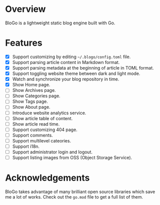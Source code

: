 # Overview

BloGo is a lightweight static blog engine built with Go.

# Features

- [x] Support customizing by editing `~/.blogo/config.toml` file.
- [x] Support parsing article content in Markdown format.
- [x] Support parsing metadata at the beginning of article in TOML format.
- [x] Support toggling website theme between dark and light mode.
- [x] Watch and synchronize your blog repository in time.
- [x] Show Home page.
- [ ] Show Archives page.
- [ ] Show Categories page.
- [ ] Show Tags page.
- [ ] Show About page.
- [ ] Introduce website analytics service.
- [ ] Show article table of content.
- [ ] Show article read time.
- [ ] Support customizing 404 page.
- [ ] Support comments.
- [ ] Support multilevel cateories.
- [ ] Support i18n.
- [ ] Support administrator login and logout.
- [ ] Support listing images from OSS (Object Storage Service).

# Acknowledgements

BloGo takes advantage of many brilliant open source libraries which save me a lot of works.
Check out the `go.mod` file to get a full list of them.
